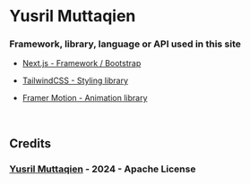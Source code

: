 <br/>

# Yusril Muttaqien

### Framework, library, language or API used in this site

- [Next.js - Framework / Bootstrap](https://nextjs.org)

- [TailwindCSS - Styling library](https://tailwindcss.com)

- [Framer Motion - Animation library](https://www.framer.com/motion)

<br/>

## Credits

### <a href="https://github.com/yusrmuttaqien">Yusril Muttaqien</a> - 2024 - Apache License
